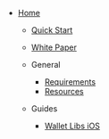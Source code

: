 

- [Home](/)

    - [Quick Start](/rn-fw/)
	
	- [White Paper](/rn-fw/whitepaper.md)

    - General
        - [Requirements](/rn-fw/requirements.md)
        - [Resources](/rn-fw/resources.md)

    - Guides
        - [Wallet Libs iOS](/rn-fw/walletLibIos.md)

